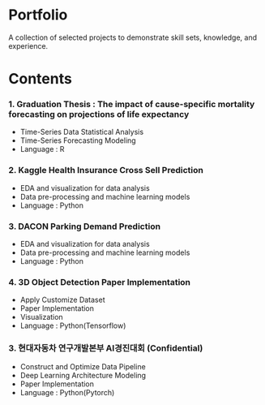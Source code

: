 # Portfolio
A collection of selected projects to demonstrate skill sets, knowledge, and experience.


# Contents
### 1. Graduation Thesis : The impact of cause-specific mortality forecasting on projections of life expectancy
  - Time-Series Data Statistical Analysis
  - Time-Series Forecasting Modeling
  - Language : R

### 2. Kaggle Health Insurance Cross Sell Prediction
  - EDA and visualization for data analysis
  - Data pre-processing and machine learning models
  - Language : Python

### 3. DACON Parking Demand Prediction 
  - EDA and visualization for data analysis
  - Data pre-processing and machine learning models
  - Language : Python

### 4. 3D Object Detection Paper Implementation
  - Apply Customize Dataset
  - Paper Implementation
  - Visualization 
  - Language : Python(Tensorflow)

### 3. 현대자동차 연구개발본부 AI경진대회 (Confidential)
  - Construct and Optimize Data Pipeline 
  - Deep Learning Architecture Modeling
  - Paper Implementation
  - Language : Python(Pytorch)


